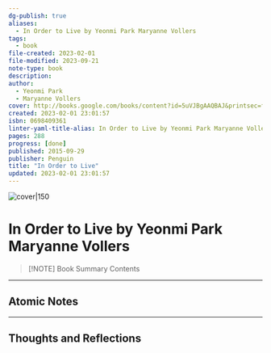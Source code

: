 ```yaml
---
dg-publish: true
aliases:
  - In Order to Live by Yeonmi Park Maryanne Vollers
tags:
  - book
file-created: 2023-02-01
file-modified: 2023-09-21
note-type: book 
description: 
author:
  - Yeonmi Park
  - Maryanne Vollers
cover: http://books.google.com/books/content?id=5uVJBgAAQBAJ&printsec=frontcover&img=1&zoom=1&edge=curl&source=gbs_api
created: 2023-02-01 23:01:57
isbn: 0698409361 
linter-yaml-title-alias: In Order to Live by Yeonmi Park Maryanne Vollers
pages: 288
progress: [done]
published: 2015-09-29
publisher: Penguin
title: "In Order to Live"
updated: 2023-02-01 23:01:57
---
```


![cover|150](http://books.google.com/books/content?id=5uVJBgAAQBAJ&printsec=frontcover&img=1&zoom=1&edge=curl&source=gbs_api)

# In Order to Live by Yeonmi Park Maryanne Vollers

> [!NOTE] Book Summary
> Contents

---

## Atomic Notes

---

## Thoughts and Reflections
